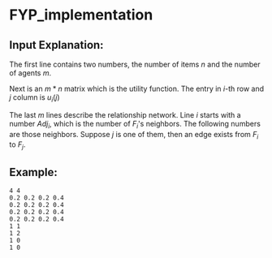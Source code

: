 # FYP_implementation

## Input Explanation:

The first line contains two numbers, the number of items $n$ and the number of agents $m$.

Next is an $m*n$ matrix which is the utility function. The entry in $i$-th row and $j$ column is $u_i(j)$

The last $m$ lines describe the relationship network. Line $i$ starts with a number $Adj_i$, which is the number of $F_i$'s neighbors. The following numbers are those neighbors. Suppose $j$ is one of them, then an edge exists from $F_i$ to $F_j$.

## Example:

```
4 4
0.2 0.2 0.2 0.4
0.2 0.2 0.2 0.4
0.2 0.2 0.2 0.4
0.2 0.2 0.2 0.4
1 1
1 2
1 0
1 0
```
